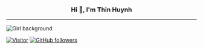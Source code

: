 
<!--
**Susanhuynh/Susanhuynh** is a ✨ _special_ ✨ repository because its `README.md` (this file) appears on your GitHub profile.

Here are some ideas to get you started:

- 🔭 I’m currently working on ...
- 🌱 I’m currently learning ...
- 👯 I’m looking to collaborate on ...
- 🤔 I’m looking for help with ...
- 💬 Ask me about ...
- 📫 How to reach me: ...
- 😄 Pronouns: ...
- ⚡ Fun fact: ...
-->
<h3 align="center">Hi 👋, I'm Thin Huynh </h3>

---

![Girl background](https://user-images.githubusercontent.com/10942817/236003665-adcb2de2-509d-42be-ba57-e5c5c030e969.png)

[![Visitor](https://visitor-badge.laobi.icu/badge?page_id=Susanhuynh.building_dimentional_datawarehouse)](https://github.com/Susanhuynh) [![GitHub followers](https://img.shields.io/github/followers/Susanhuynh.svg?style=social&label=Follow)](https://github.com/Susanhuynh?tab=followers)



